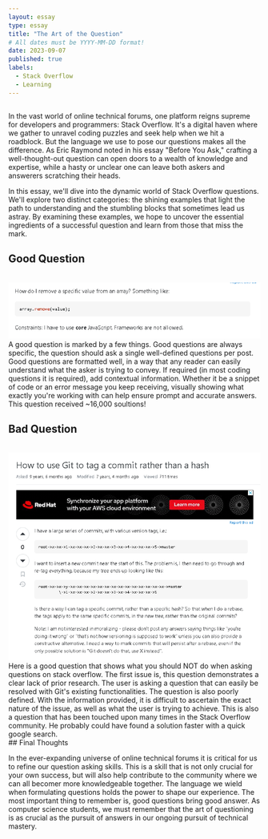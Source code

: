 ```yaml
---
layout: essay
type: essay
title: "The Art of the Question"
# All dates must be YYYY-MM-DD format!
date: 2023-09-07
published: true
labels:
  - Stack Overflow
  - Learning
---
```


## 

In the vast world of online technical forums, one platform reigns supreme for developers and programmers: Stack Overflow. It's a digital haven where we gather to unravel coding puzzles and seek help when we hit a roadblock. But the language we use to pose our questions makes all the difference. As Eric Raymond noted in his essay "Before You Ask," crafting a well-thought-out question can open doors to a wealth of knowledge and expertise, while a hasty or unclear one can leave both askers and answerers scratching their heads.

In this essay, we'll dive into the dynamic world of Stack Overflow questions. We'll explore two distinct categories: the shining examples that light the path to understanding and the stumbling blocks that sometimes lead us astray. By examining these examples, we hope to uncover the essential ingredients of a successful question and learn from those that miss the mark.

## Good Question

<br>
<img width="550px" height="auto" class="rounded float-start pe-4" src="../img/GoodQuestion.png">
<br>
A good question is marked by a few things. Good questions are always specific, the question should ask a single well-defined questions per post. Good questions are formatted well, in a way that any reader can easily understand what the asker is trying to convey. If required (in most coding questions it is required), add contextual information. Whether it be a snippet of code or an error message you keep receiving, visually showing what exactly you're working with can help ensure prompt and accurate answers. This question received ~16,000 soultions!


## Bad Question

<br>
<img width="550px" height="auto" class="rounded float-start pe-4" src="../img/BadQuestion.png"> 
<br>
Here is a good question that shows what you should NOT do when asking questions on stack overflow. The first issue is, this question demonstrates a clear lack of prior research. The user is asking a question that can easily be resolved with Git's existing functionalities. The question is also poorly defined. With the information provided, it is difficult to ascertain the exact nature of the issue, as well as what the user is trying to achieve. This is also a question that has been touched upon many times in the Stack Overflow community. He probably could have found a solution faster with a quick google search.



<br>
## Final Thoughts

In the ever-expanding universe of online technical forums it is critical for us to refine our question asking skills. This is a skill that is not only crucial for your own success, but will also help contribute to the community where we can all becomer more knowledgeable together. The language we wield when formulating questions holds the power to shape our experience. The most important thing to remember is, good questions bring good answer. As computer science students, we must remember that the art of questioning is as crucial as the pursuit of answers in our ongoing pursuit of technical mastery.
